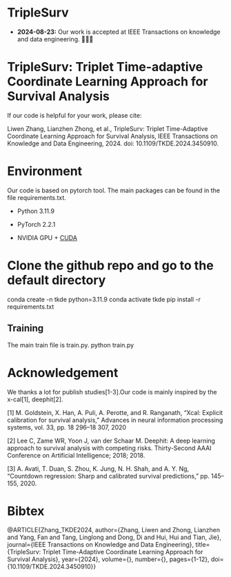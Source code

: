 # TripleSurv
- **2024-08-23:** Our work is accepted at IEEE Transactions on knowledge and data engineering. 🎉🎉🎉

# TripleSurv: Triplet Time-adaptive Coordinate Learning Approach for Survival Analysis

If our code is helpful for your work, please cite:

Liwen Zhang, Lianzhen Zhong, et al., TripleSurv: Triplet Time-Adaptive Coordinate Learning Approach for Survival Analysis, IEEE Transactions on Knowledge and Data Engineering, 2024. doi: 10.1109/TKDE.2024.3450910. 
  
# Environment
Our code is based on pytorch tool. The main packages can be found in the file requirements.txt.

- Python 3.11.9
- PyTorch 2.2.1

- NVIDIA GPU + [CUDA](https://developer.nvidia.com/cuda-downloads)

# Clone the github repo and go to the default directory

conda create -n tkde python=3.11.9
conda activate tkde
pip install -r requirements.txt

## Training

The main train file is train.py.
python train.py 



# Acknowledgement

We thanks a lot for publish studies[1-3].Our code is mainly inspired by the x-cal[1], deephit[2].


[1] M. Goldstein, X. Han, A. Puli, A. Perotte, and R. Ranganath, “Xcal: Explicit calibration for survival analysis,” Advances in neural
information processing systems, vol. 33, pp. 18 296–18 307, 2020

[2] Lee C, Zame WR, Yoon J, van der Schaar M. Deephit: A deep learning approach to survival analysis with competing risks.  Thirty-Second AAAI Conference on Artificial Intelligence; 2018; 2018.

[3] A. Avati, T. Duan, S. Zhou, K. Jung, N. H. Shah, and A. Y. Ng, “Countdown regression: Sharp and calibrated survival predictions,” pp. 145–155, 2020.

# Bibtex

@ARTICLE{Zhang_TKDE2024,
  author={Zhang, Liwen and Zhong, Lianzhen and Yang, Fan and Tang, Linglong and Dong, Di and Hui, Hui and Tian, Jie},
  journal={IEEE Transactions on Knowledge and Data Engineering}, 
  title={TripleSurv: Triplet Time-Adaptive Coordinate Learning Approach for Survival Analysis}, 
  year={2024},
  volume={},
  number={},
  pages={1-12},
  doi={10.1109/TKDE.2024.3450910}}

